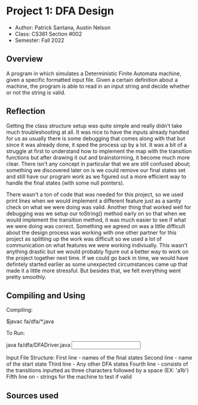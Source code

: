 # Project 1: DFA Design

* Author: Patrick Santana, Austin Nelson
* Class: CS361 Section #002
* Semester: Fall 2022

## Overview

A program in which simulates a Deterministic Finite Automata machine, given a 
specific formatted input file. Given a certain definition about a machine,
the program is able to read in an input string and decide whether or not 
the string is valid. 

## Reflection

Getting the class structure setup was quite simple and really didn't take 
much troubleshooting at all. It was nice to have the inputs already handled for 
us as usually there is some debugging that comes along with that but since it 
was already done, it sped the process up by a lot. It was a bit of a struggle
at first to understand how to implement the map with the transition functions
but after drawing it out and brainstorming, it become much more clear. There isn't
any concept in particular that we are still confused about; something we discovered
later on is we could remove our final states set and still have our program work as 
we figured out a more efficient way to handle the final states (with some null pointers). 

There wasn't a ton of code that was needed for this project, so we used print lines when we 
would implement a different feature just as a sanity check on what we were doing was valid.
Another thing that worked well for debugging was we setup our toString() method early on so 
that when we would implement the transition method, it was much easier to see if what we were
doing was correct. Something we agreed on was a little difficult about the design process
was working with one other partner for this project as splitting up the work was difficult
so we used a lot of communication on what features we were working indiviually. This wasn't
anything drastic but we would probably figure out a better way to work on the project together
next time. If we could go back in time, we would have defintely started earlier as some unexpected
circumstances came up that made it a little more stressful. But besides that, we felt everything went 
pretty smoothly. 

## Compiling and Using

Compiling:

$javac fa/dfa/*.java

To Run:

java fa/dfa/DFADriver.java <Input file name>

Input File Structure:
First line - names of the final states
Second line - name of the start state
Third line - Any other DFA states
Fourth line - consists of the transitions inputted as three characters followed by a space (EX: 'a1b')
Fifth line on - strings for the machine to test if valid 

## Sources used
